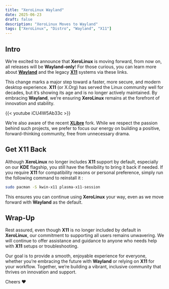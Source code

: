 ```yaml
---
title: "XeroLinux Wayland"
date: 2025-06-23
draft: false
description: "XeroLinux Moves to Wayland"
tags: ["XeroLinux", "Distro", "Wayland", "X11"]
---
```

## Intro

We’re excited to announce that **XeroLinux** is moving forward, from now on, all releases will be **Wayland-only**! For those curious, you can learn more about [**Wayland**](https://wayland.freedesktop.org) and the legacy [**X11**](https://en.wikipedia.org/wiki/X_Window_System) systems via these links.

This change marks a major step toward a faster, more secure, and modern desktop experience. **X11** (or X.Org) has served the Linux community well for decades, but it’s showing its age and is no longer actively maintained. By embracing **Wayland**, we’re ensuring **XeroLinux** remains at the forefront of innovation and stability.

{{< youtube iCU4W5Ab33c >}}

We’re also aware of the recent [**XLibre**](https://github.com/X11Libre/xserver) fork. While we respect the passion behind such projects, we prefer to focus our energy on building a positive, forward-thinking community, free from unnecessary drama.

## Get X11 Back

Although **XeroLinux** no longer includes **X11** support by default, especially on our **KDE** flagship, you still have the flexibility to bring it back if needed. If you require **X11** for compatibility reasons or personal preference, simply run the following command to reinstall it :

```Bash
sudo pacman -S kwin-x11 plasma-x11-session
```

This ensures you can continue using **XeroLinux** your way, even as we move forward with **Wayland** as the default.

## Wrap-Up

Rest assured, even though **X11** is no longer included by default in **XeroLinux**, our commitment to supporting all users remains unwavering. We will continue to offer assistance and guidance to anyone who needs help with **X11** setups or troubleshooting.

Our goal is to provide a smooth, enjoyable experience for everyone, whether you’re embracing the future with **Wayland** or relying on **X11** for your workflow. Together, we’re building a vibrant, inclusive community that thrives on innovation and support.

Cheers :heart:
